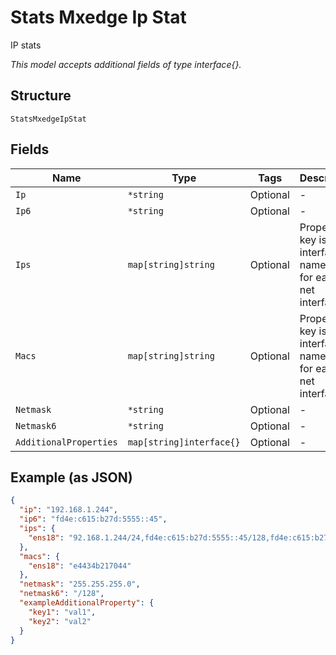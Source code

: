 
# Stats Mxedge Ip Stat

IP stats

*This model accepts additional fields of type interface{}.*

## Structure

`StatsMxedgeIpStat`

## Fields

| Name | Type | Tags | Description |
|  --- | --- | --- | --- |
| `Ip` | `*string` | Optional | - |
| `Ip6` | `*string` | Optional | - |
| `Ips` | `map[string]string` | Optional | Property key is the interface name. IPs for each net interface |
| `Macs` | `map[string]string` | Optional | Property key is the interface name. MAC for each net interface |
| `Netmask` | `*string` | Optional | - |
| `Netmask6` | `*string` | Optional | - |
| `AdditionalProperties` | `map[string]interface{}` | Optional | - |

## Example (as JSON)

```json
{
  "ip": "192.168.1.244",
  "ip6": "fd4e:c615:b27d:5555::45",
  "ips": {
    "ens18": "92.168.1.244/24,fd4e:c615:b27d:5555::45/128,fd4e:c615:b27d:5555:20c:29ff:fe44:af25/64,fe80::104c:ffff:fee0:caf8/64"
  },
  "macs": {
    "ens18": "e4434b217044"
  },
  "netmask": "255.255.255.0",
  "netmask6": "/128",
  "exampleAdditionalProperty": {
    "key1": "val1",
    "key2": "val2"
  }
}
```

